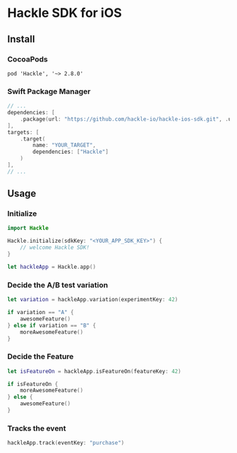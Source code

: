 # Hackle SDK for iOS

## Install

### CocoaPods

```
pod 'Hackle', '~> 2.8.0'
```

### Swift Package Manager

```swift
// ...
dependencies: [
    .package(url: "https://github.com/hackle-io/hackle-ios-sdk.git", .upToNextMinor("2.8.0"))
],
targets: [
    .target(
        name: "YOUR_TARGET",
        dependencies: ["Hackle"]
    )
],
// ...
```

## Usage

### Initialize

```swift
import Hackle

Hackle.initialize(sdkKey: "<YOUR_APP_SDK_KEY>") {
    // welcome Hackle SDK!
}

let hackleApp = Hackle.app()
```

### Decide the A/B test variation

```swift
let variation = hackleApp.variation(experimentKey: 42)

if variation == "A" {
    awesomeFeature()
} else if variation == "B" {
    moreAwesomeFeature()
}
```

### Decide the Feature

```swift
let isFeatureOn = hackleApp.isFeatureOn(featureKey: 42)

if isFeatureOn {
    moreAwesomeFeature()
} else {
    awesomeFeature()
}
```

### Tracks the event

```swift
hackleApp.track(eventKey: "purchase")
```